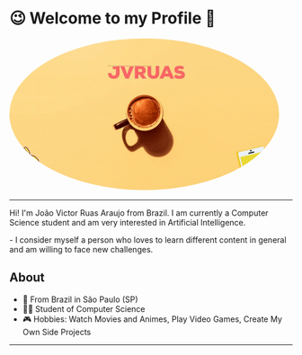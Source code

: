 # <b>😉 Welcome to my Profile 🤗</b>

 <img style="border-radius: 50%; text-align:center;" src="./images/cover.gif" alt=""/>
 
--- 
 <p> Hi! I'm João Victor Ruas Araujo from Brazil. I am currently a Computer Science student and am very interested in Artificial Intelligence.</p>
- I consider myself a person who loves to learn different content in general and am willing to face new challenges.

## About

-   📍 From Brazil in São Paulo (SP)
-   👨‍💻 Student of Computer Science
-   🎮 Hobbies: Watch Movies and Animes, Play Video Games, Create My Own Side Projects

---
